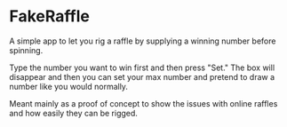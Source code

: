 # FakeRaffle
A simple app to let you rig a raffle by supplying a winning number before spinning. 

Type the number you want to win first and then press "Set." The box will disappear and then you can set your max number and pretend to draw a number like you would normally. 

Meant mainly as a proof of concept to show the issues with online raffles and how easily they can be rigged. 
